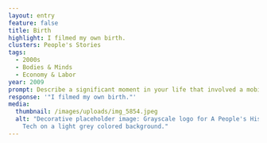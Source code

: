 ```yaml
---
layout: entry
feature: false
title: Birth
highlight: I filmed my own birth.
clusters: People's Stories
tags:
  - 2000s
  - Bodies & Minds
  - Economy & Labor
year: 2009
prompt: Describe a significant moment in your life that involved a mobile phone.
response: '"I filmed my own birth."'
media:
  thumbnail: /images/uploads/img_5854.jpeg
  alt: "Decorative placeholder image: Grayscale logo for A People's History of
    Tech on a light grey colored background."
---
```


